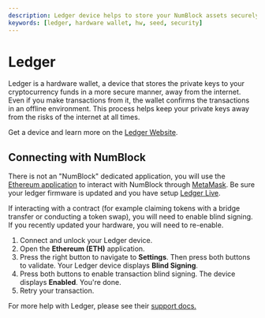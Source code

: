 ```yaml
---
description: Ledger device helps to store your NumBlock assets securely
keywords: [ledger, hardware wallet, hw, seed, security]
---
```


# Ledger

Ledger is a hardware wallet, a device that stores the private keys to your cryptocurrency funds in a more secure manner, away from the internet. Even if you make transactions from it, the wallet confirms the transactions in an offline environment. This process helps keep your private keys away from the risks of the internet at all times.

Get a device and learn more on the [Ledger Website](https://www.ledger.com/).

## Connecting with NumBlock

There is not an "NumBlock" dedicated application, you will use the [Ethereum application](https://support.ledger.com/hc/en-us/articles/4404366864657-How-to-access-your-Ledger-Ethereum-ETH-account-via-MetaMask?docs=true) to interact with NumBlock through [MetaMask](docs/foundational-topics/wallets/metamask/).  Be sure your ledger firmware is updated and you have setup [Ledger Live](https://www.ledger.com/ledger-live/).

If interacting with a contract (for example claiming tokens with a bridge transfer or conducting a token swap), you will need to enable blind signing. If you recently updated your hardware, you will need to re-enable.

1. Connect and unlock your Ledger device.
2. Open the **Ethereum (ETH)** application.
3. Press the right button to navigate to **Settings**. Then press both buttons to validate.
   Your Ledger device displays **Blind Signing**.
4. Press both buttons to enable transaction blind signing.
   The device displays **Enabled**. You're done.
5. Retry your transaction.

For more help with Ledger, please see their [support docs.](https://support.ledger.com/hc/en-us/articles/4405481324433-Enable-blind-signing-in-the-Ethereum-ETH-app?docs=true)
